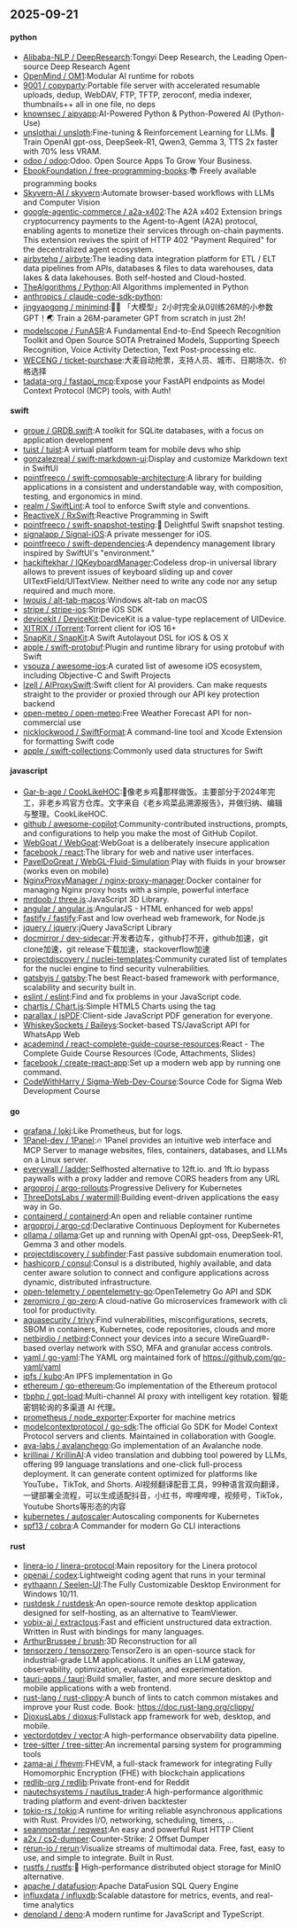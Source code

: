 ## 2025-09-21

#### python
* [Alibaba-NLP / DeepResearch](https://github.com/Alibaba-NLP/DeepResearch):Tongyi Deep Research, the Leading Open-source Deep Research Agent
* [OpenMind / OM1](https://github.com/OpenMind/OM1):Modular AI runtime for robots
* [9001 / copyparty](https://github.com/9001/copyparty):Portable file server with accelerated resumable uploads, dedup, WebDAV, FTP, TFTP, zeroconf, media indexer, thumbnails++ all in one file, no deps
* [knownsec / aipyapp](https://github.com/knownsec/aipyapp):AI-Powered Python & Python-Powered AI (Python-Use)
* [unslothai / unsloth](https://github.com/unslothai/unsloth):Fine-tuning & Reinforcement Learning for LLMs. 🦥 Train OpenAI gpt-oss, DeepSeek-R1, Qwen3, Gemma 3, TTS 2x faster with 70% less VRAM.
* [odoo / odoo](https://github.com/odoo/odoo):Odoo. Open Source Apps To Grow Your Business.
* [EbookFoundation / free-programming-books](https://github.com/EbookFoundation/free-programming-books):📚 Freely available programming books
* [Skyvern-AI / skyvern](https://github.com/Skyvern-AI/skyvern):Automate browser-based workflows with LLMs and Computer Vision
* [google-agentic-commerce / a2a-x402](https://github.com/google-agentic-commerce/a2a-x402):The A2A x402 Extension brings cryptocurrency payments to the Agent-to-Agent (A2A) protocol, enabling agents to monetize their services through on-chain payments. This extension revives the spirit of HTTP 402 "Payment Required" for the decentralized agent ecosystem.
* [airbytehq / airbyte](https://github.com/airbytehq/airbyte):The leading data integration platform for ETL / ELT data pipelines from APIs, databases & files to data warehouses, data lakes & data lakehouses. Both self-hosted and Cloud-hosted.
* [TheAlgorithms / Python](https://github.com/TheAlgorithms/Python):All Algorithms implemented in Python
* [anthropics / claude-code-sdk-python](https://github.com/anthropics/claude-code-sdk-python):
* [jingyaogong / minimind](https://github.com/jingyaogong/minimind):🚀🚀 「大模型」2小时完全从0训练26M的小参数GPT！🌏 Train a 26M-parameter GPT from scratch in just 2h!
* [modelscope / FunASR](https://github.com/modelscope/FunASR):A Fundamental End-to-End Speech Recognition Toolkit and Open Source SOTA Pretrained Models, Supporting Speech Recognition, Voice Activity Detection, Text Post-processing etc.
* [WECENG / ticket-purchase](https://github.com/WECENG/ticket-purchase):大麦自动抢票，支持人员、城市、日期场次、价格选择
* [tadata-org / fastapi_mcp](https://github.com/tadata-org/fastapi_mcp):Expose your FastAPI endpoints as Model Context Protocol (MCP) tools, with Auth!

#### swift
* [groue / GRDB.swift](https://github.com/groue/GRDB.swift):A toolkit for SQLite databases, with a focus on application development
* [tuist / tuist](https://github.com/tuist/tuist):A virtual platform team for mobile devs who ship
* [gonzalezreal / swift-markdown-ui](https://github.com/gonzalezreal/swift-markdown-ui):Display and customize Markdown text in SwiftUI
* [pointfreeco / swift-composable-architecture](https://github.com/pointfreeco/swift-composable-architecture):A library for building applications in a consistent and understandable way, with composition, testing, and ergonomics in mind.
* [realm / SwiftLint](https://github.com/realm/SwiftLint):A tool to enforce Swift style and conventions.
* [ReactiveX / RxSwift](https://github.com/ReactiveX/RxSwift):Reactive Programming in Swift
* [pointfreeco / swift-snapshot-testing](https://github.com/pointfreeco/swift-snapshot-testing):📸 Delightful Swift snapshot testing.
* [signalapp / Signal-iOS](https://github.com/signalapp/Signal-iOS):A private messenger for iOS.
* [pointfreeco / swift-dependencies](https://github.com/pointfreeco/swift-dependencies):A dependency management library inspired by SwiftUI's "environment."
* [hackiftekhar / IQKeyboardManager](https://github.com/hackiftekhar/IQKeyboardManager):Codeless drop-in universal library allows to prevent issues of keyboard sliding up and cover UITextField/UITextView. Neither need to write any code nor any setup required and much more.
* [lwouis / alt-tab-macos](https://github.com/lwouis/alt-tab-macos):Windows alt-tab on macOS
* [stripe / stripe-ios](https://github.com/stripe/stripe-ios):Stripe iOS SDK
* [devicekit / DeviceKit](https://github.com/devicekit/DeviceKit):DeviceKit is a value-type replacement of UIDevice.
* [XITRIX / iTorrent](https://github.com/XITRIX/iTorrent):Torrent client for iOS 16+
* [SnapKit / SnapKit](https://github.com/SnapKit/SnapKit):A Swift Autolayout DSL for iOS & OS X
* [apple / swift-protobuf](https://github.com/apple/swift-protobuf):Plugin and runtime library for using protobuf with Swift
* [vsouza / awesome-ios](https://github.com/vsouza/awesome-ios):A curated list of awesome iOS ecosystem, including Objective-C and Swift Projects
* [lzell / AIProxySwift](https://github.com/lzell/AIProxySwift):Swift client for AI providers. Can make requests straight to the provider or proxied through our API key protection backend
* [open-meteo / open-meteo](https://github.com/open-meteo/open-meteo):Free Weather Forecast API for non-commercial use
* [nicklockwood / SwiftFormat](https://github.com/nicklockwood/SwiftFormat):A command-line tool and Xcode Extension for formatting Swift code
* [apple / swift-collections](https://github.com/apple/swift-collections):Commonly used data structures for Swift

#### javascript
* [Gar-b-age / CookLikeHOC](https://github.com/Gar-b-age/CookLikeHOC):🥢像老乡鸡🐔那样做饭。主要部分于2024年完工，非老乡鸡官方仓库。文字来自《老乡鸡菜品溯源报告》，并做归纳、编辑与整理。CookLikeHOC.
* [github / awesome-copilot](https://github.com/github/awesome-copilot):Community-contributed instructions, prompts, and configurations to help you make the most of GitHub Copilot.
* [WebGoat / WebGoat](https://github.com/WebGoat/WebGoat):WebGoat is a deliberately insecure application
* [facebook / react](https://github.com/facebook/react):The library for web and native user interfaces.
* [PavelDoGreat / WebGL-Fluid-Simulation](https://github.com/PavelDoGreat/WebGL-Fluid-Simulation):Play with fluids in your browser (works even on mobile)
* [NginxProxyManager / nginx-proxy-manager](https://github.com/NginxProxyManager/nginx-proxy-manager):Docker container for managing Nginx proxy hosts with a simple, powerful interface
* [mrdoob / three.js](https://github.com/mrdoob/three.js):JavaScript 3D Library.
* [angular / angular.js](https://github.com/angular/angular.js):AngularJS - HTML enhanced for web apps!
* [fastify / fastify](https://github.com/fastify/fastify):Fast and low overhead web framework, for Node.js
* [jquery / jquery](https://github.com/jquery/jquery):jQuery JavaScript Library
* [docmirror / dev-sidecar](https://github.com/docmirror/dev-sidecar):开发者边车，github打不开，github加速，git clone加速，git release下载加速，stackoverflow加速
* [projectdiscovery / nuclei-templates](https://github.com/projectdiscovery/nuclei-templates):Community curated list of templates for the nuclei engine to find security vulnerabilities.
* [gatsbyjs / gatsby](https://github.com/gatsbyjs/gatsby):The best React-based framework with performance, scalability and security built in.
* [eslint / eslint](https://github.com/eslint/eslint):Find and fix problems in your JavaScript code.
* [chartjs / Chart.js](https://github.com/chartjs/Chart.js):Simple HTML5 Charts using the <canvas> tag
* [parallax / jsPDF](https://github.com/parallax/jsPDF):Client-side JavaScript PDF generation for everyone.
* [WhiskeySockets / Baileys](https://github.com/WhiskeySockets/Baileys):Socket-based TS/JavaScript API for WhatsApp Web
* [academind / react-complete-guide-course-resources](https://github.com/academind/react-complete-guide-course-resources):React - The Complete Guide Course Resources (Code, Attachments, Slides)
* [facebook / create-react-app](https://github.com/facebook/create-react-app):Set up a modern web app by running one command.
* [CodeWithHarry / Sigma-Web-Dev-Course](https://github.com/CodeWithHarry/Sigma-Web-Dev-Course):Source Code for Sigma Web Development Course

#### go
* [grafana / loki](https://github.com/grafana/loki):Like Prometheus, but for logs.
* [1Panel-dev / 1Panel](https://github.com/1Panel-dev/1Panel):🔥 1Panel provides an intuitive web interface and MCP Server to manage websites, files, containers, databases, and LLMs on a Linux server.
* [everywall / ladder](https://github.com/everywall/ladder):Selfhosted alternative to 12ft.io. and 1ft.io bypass paywalls with a proxy ladder and remove CORS headers from any URL
* [argoproj / argo-rollouts](https://github.com/argoproj/argo-rollouts):Progressive Delivery for Kubernetes
* [ThreeDotsLabs / watermill](https://github.com/ThreeDotsLabs/watermill):Building event-driven applications the easy way in Go.
* [containerd / containerd](https://github.com/containerd/containerd):An open and reliable container runtime
* [argoproj / argo-cd](https://github.com/argoproj/argo-cd):Declarative Continuous Deployment for Kubernetes
* [ollama / ollama](https://github.com/ollama/ollama):Get up and running with OpenAI gpt-oss, DeepSeek-R1, Gemma 3 and other models.
* [projectdiscovery / subfinder](https://github.com/projectdiscovery/subfinder):Fast passive subdomain enumeration tool.
* [hashicorp / consul](https://github.com/hashicorp/consul):Consul is a distributed, highly available, and data center aware solution to connect and configure applications across dynamic, distributed infrastructure.
* [open-telemetry / opentelemetry-go](https://github.com/open-telemetry/opentelemetry-go):OpenTelemetry Go API and SDK
* [zeromicro / go-zero](https://github.com/zeromicro/go-zero):A cloud-native Go microservices framework with cli tool for productivity.
* [aquasecurity / trivy](https://github.com/aquasecurity/trivy):Find vulnerabilities, misconfigurations, secrets, SBOM in containers, Kubernetes, code repositories, clouds and more
* [netbirdio / netbird](https://github.com/netbirdio/netbird):Connect your devices into a secure WireGuard®-based overlay network with SSO, MFA and granular access controls.
* [yaml / go-yaml](https://github.com/yaml/go-yaml):The YAML org maintained fork of https://github.com/go-yaml/yaml
* [ipfs / kubo](https://github.com/ipfs/kubo):An IPFS implementation in Go
* [ethereum / go-ethereum](https://github.com/ethereum/go-ethereum):Go implementation of the Ethereum protocol
* [tbphp / gpt-load](https://github.com/tbphp/gpt-load):Multi-channel AI proxy with intelligent key rotation. 智能密钥轮询的多渠道 AI 代理。
* [prometheus / node_exporter](https://github.com/prometheus/node_exporter):Exporter for machine metrics
* [modelcontextprotocol / go-sdk](https://github.com/modelcontextprotocol/go-sdk):The official Go SDK for Model Context Protocol servers and clients. Maintained in collaboration with Google.
* [ava-labs / avalanchego](https://github.com/ava-labs/avalanchego):Go implementation of an Avalanche node.
* [krillinai / KrillinAI](https://github.com/krillinai/KrillinAI):A video translation and dubbing tool powered by LLMs, offering 99 language translations and one-click full-process deployment. It can generate content optimized for platforms like YouTube，TikTok, and Shorts. AI视频翻译配音工具，99种语言双向翻译，一键部署全流程，可以生成适配抖音，小红书，哔哩哔哩，视频号，TikTok，Youtube Shorts等形态的内容
* [kubernetes / autoscaler](https://github.com/kubernetes/autoscaler):Autoscaling components for Kubernetes
* [spf13 / cobra](https://github.com/spf13/cobra):A Commander for modern Go CLI interactions

#### rust
* [linera-io / linera-protocol](https://github.com/linera-io/linera-protocol):Main repository for the Linera protocol
* [openai / codex](https://github.com/openai/codex):Lightweight coding agent that runs in your terminal
* [eythaann / Seelen-UI](https://github.com/eythaann/Seelen-UI):The Fully Customizable Desktop Environment for Windows 10/11.
* [rustdesk / rustdesk](https://github.com/rustdesk/rustdesk):An open-source remote desktop application designed for self-hosting, as an alternative to TeamViewer.
* [yobix-ai / extractous](https://github.com/yobix-ai/extractous):Fast and efficient unstructured data extraction. Written in Rust with bindings for many languages.
* [ArthurBrussee / brush](https://github.com/ArthurBrussee/brush):3D Reconstruction for all
* [tensorzero / tensorzero](https://github.com/tensorzero/tensorzero):TensorZero is an open-source stack for industrial-grade LLM applications. It unifies an LLM gateway, observability, optimization, evaluation, and experimentation.
* [tauri-apps / tauri](https://github.com/tauri-apps/tauri):Build smaller, faster, and more secure desktop and mobile applications with a web frontend.
* [rust-lang / rust-clippy](https://github.com/rust-lang/rust-clippy):A bunch of lints to catch common mistakes and improve your Rust code. Book: https://doc.rust-lang.org/clippy/
* [DioxusLabs / dioxus](https://github.com/DioxusLabs/dioxus):Fullstack app framework for web, desktop, and mobile.
* [vectordotdev / vector](https://github.com/vectordotdev/vector):A high-performance observability data pipeline.
* [tree-sitter / tree-sitter](https://github.com/tree-sitter/tree-sitter):An incremental parsing system for programming tools
* [zama-ai / fhevm](https://github.com/zama-ai/fhevm):FHEVM, a full-stack framework for integrating Fully Homomorphic Encryption (FHE) with blockchain applications
* [redlib-org / redlib](https://github.com/redlib-org/redlib):Private front-end for Reddit
* [nautechsystems / nautilus_trader](https://github.com/nautechsystems/nautilus_trader):A high-performance algorithmic trading platform and event-driven backtester
* [tokio-rs / tokio](https://github.com/tokio-rs/tokio):A runtime for writing reliable asynchronous applications with Rust. Provides I/O, networking, scheduling, timers, ...
* [seanmonstar / reqwest](https://github.com/seanmonstar/reqwest):An easy and powerful Rust HTTP Client
* [a2x / cs2-dumper](https://github.com/a2x/cs2-dumper):Counter-Strike: 2 Offset Dumper
* [rerun-io / rerun](https://github.com/rerun-io/rerun):Visualize streams of multimodal data. Free, fast, easy to use, and simple to integrate. Built in Rust.
* [rustfs / rustfs](https://github.com/rustfs/rustfs):🚀 High-performance distributed object storage for MinIO alternative.
* [apache / datafusion](https://github.com/apache/datafusion):Apache DataFusion SQL Query Engine
* [influxdata / influxdb](https://github.com/influxdata/influxdb):Scalable datastore for metrics, events, and real-time analytics
* [denoland / deno](https://github.com/denoland/deno):A modern runtime for JavaScript and TypeScript.
